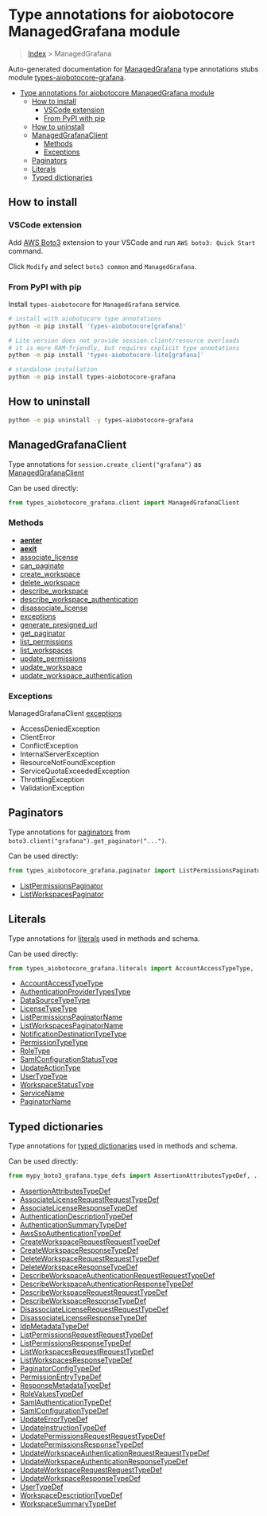 <a id="type-annotations-for-aiobotocore-managedgrafana-module"></a>

# Type annotations for aiobotocore ManagedGrafana module

> [Index](..) > ManagedGrafana

Auto-generated documentation for
[ManagedGrafana](https://boto3.amazonaws.com/v1/documentation/api/latest/reference/services/grafana.html#ManagedGrafana)
type annotations stubs module
[types-aiobotocore-grafana](https://pypi.org/project/types-aiobotocore-grafana/).

- [Type annotations for aiobotocore ManagedGrafana module](#type-annotations-for-aiobotocore-managedgrafana-module)
  - [How to install](#how-to-install)
    - [VSCode extension](#vscode-extension)
    - [From PyPI with pip](#from-pypi-with-pip)
  - [How to uninstall](#how-to-uninstall)
  - [ManagedGrafanaClient](#managedgrafanaclient)
    - [Methods](#methods)
    - [Exceptions](#exceptions)
  - [Paginators](#paginators)
  - [Literals](#literals)
  - [Typed dictionaries](#typed-dictionaries)

<a id="how-to-install"></a>

## How to install

<a id="vscode-extension"></a>

### VSCode extension

Add
[AWS Boto3](https://marketplace.visualstudio.com/items?itemName=Boto3typed.boto3-ide)
extension to your VSCode and run `AWS boto3: Quick Start` command.

Click `Modify` and select `boto3 common` and `ManagedGrafana`.

<a id="from-pypi-with-pip"></a>

### From PyPI with pip

Install `types-aiobotocore` for `ManagedGrafana` service.

```bash
# install with aiobotocore type annotations
python -m pip install 'types-aiobotocore[grafana]'

# Lite version does not provide session.client/resource overloads
# it is more RAM-friendly, but requires explicit type annotations
python -m pip install 'types-aiobotocore-lite[grafana]'

# standalone installation
python -m pip install types-aiobotocore-grafana
```

<a id="how-to-uninstall"></a>

## How to uninstall

```bash
python -m pip uninstall -y types-aiobotocore-grafana
```

<a id="managedgrafanaclient"></a>

## ManagedGrafanaClient

Type annotations for `session.create_client("grafana")` as
[ManagedGrafanaClient](./client.md)

Can be used directly:

```python
from types_aiobotocore_grafana.client import ManagedGrafanaClient
```

<a id="methods"></a>

### Methods

- [__aenter__](./client.md#__aenter__)
- [__aexit__](./client.md#__aexit__)
- [associate_license](./client.md#associate_license)
- [can_paginate](./client.md#can_paginate)
- [create_workspace](./client.md#create_workspace)
- [delete_workspace](./client.md#delete_workspace)
- [describe_workspace](./client.md#describe_workspace)
- [describe_workspace_authentication](./client.md#describe_workspace_authentication)
- [disassociate_license](./client.md#disassociate_license)
- [exceptions](./client.md#exceptions)
- [generate_presigned_url](./client.md#generate_presigned_url)
- [get_paginator](./client.md#get_paginator)
- [list_permissions](./client.md#list_permissions)
- [list_workspaces](./client.md#list_workspaces)
- [update_permissions](./client.md#update_permissions)
- [update_workspace](./client.md#update_workspace)
- [update_workspace_authentication](./client.md#update_workspace_authentication)

<a id="exceptions"></a>

### Exceptions

ManagedGrafanaClient [exceptions](./client.md#exceptions)

- AccessDeniedException
- ClientError
- ConflictException
- InternalServerException
- ResourceNotFoundException
- ServiceQuotaExceededException
- ThrottlingException
- ValidationException

<a id="paginators"></a>

## Paginators

Type annotations for [paginators](./paginators.md) from
`boto3.client("grafana").get_paginator("...")`.

Can be used directly:

```python
from types_aiobotocore_grafana.paginator import ListPermissionsPaginator, ...
```

- [ListPermissionsPaginator](./paginators.md#listpermissionspaginator)
- [ListWorkspacesPaginator](./paginators.md#listworkspacespaginator)

<a id="literals"></a>

## Literals

Type annotations for [literals](./literals.md) used in methods and schema.

Can be used directly:

```python
from types_aiobotocore_grafana.literals import AccountAccessTypeType, ...
```

- [AccountAccessTypeType](./literals.md#accountaccesstypetype)
- [AuthenticationProviderTypesType](./literals.md#authenticationprovidertypestype)
- [DataSourceTypeType](./literals.md#datasourcetypetype)
- [LicenseTypeType](./literals.md#licensetypetype)
- [ListPermissionsPaginatorName](./literals.md#listpermissionspaginatorname)
- [ListWorkspacesPaginatorName](./literals.md#listworkspacespaginatorname)
- [NotificationDestinationTypeType](./literals.md#notificationdestinationtypetype)
- [PermissionTypeType](./literals.md#permissiontypetype)
- [RoleType](./literals.md#roletype)
- [SamlConfigurationStatusType](./literals.md#samlconfigurationstatustype)
- [UpdateActionType](./literals.md#updateactiontype)
- [UserTypeType](./literals.md#usertypetype)
- [WorkspaceStatusType](./literals.md#workspacestatustype)
- [ServiceName](./literals.md#servicename)
- [PaginatorName](./literals.md#paginatorname)

<a id="typed-dictionaries"></a>

## Typed dictionaries

Type annotations for [typed dictionaries](./type_defs.md) used in methods and
schema.

Can be used directly:

```python
from mypy_boto3_grafana.type_defs import AssertionAttributesTypeDef, ...
```

- [AssertionAttributesTypeDef](./type_defs.md#assertionattributestypedef)
- [AssociateLicenseRequestRequestTypeDef](./type_defs.md#associatelicenserequestrequesttypedef)
- [AssociateLicenseResponseTypeDef](./type_defs.md#associatelicenseresponsetypedef)
- [AuthenticationDescriptionTypeDef](./type_defs.md#authenticationdescriptiontypedef)
- [AuthenticationSummaryTypeDef](./type_defs.md#authenticationsummarytypedef)
- [AwsSsoAuthenticationTypeDef](./type_defs.md#awsssoauthenticationtypedef)
- [CreateWorkspaceRequestRequestTypeDef](./type_defs.md#createworkspacerequestrequesttypedef)
- [CreateWorkspaceResponseTypeDef](./type_defs.md#createworkspaceresponsetypedef)
- [DeleteWorkspaceRequestRequestTypeDef](./type_defs.md#deleteworkspacerequestrequesttypedef)
- [DeleteWorkspaceResponseTypeDef](./type_defs.md#deleteworkspaceresponsetypedef)
- [DescribeWorkspaceAuthenticationRequestRequestTypeDef](./type_defs.md#describeworkspaceauthenticationrequestrequesttypedef)
- [DescribeWorkspaceAuthenticationResponseTypeDef](./type_defs.md#describeworkspaceauthenticationresponsetypedef)
- [DescribeWorkspaceRequestRequestTypeDef](./type_defs.md#describeworkspacerequestrequesttypedef)
- [DescribeWorkspaceResponseTypeDef](./type_defs.md#describeworkspaceresponsetypedef)
- [DisassociateLicenseRequestRequestTypeDef](./type_defs.md#disassociatelicenserequestrequesttypedef)
- [DisassociateLicenseResponseTypeDef](./type_defs.md#disassociatelicenseresponsetypedef)
- [IdpMetadataTypeDef](./type_defs.md#idpmetadatatypedef)
- [ListPermissionsRequestRequestTypeDef](./type_defs.md#listpermissionsrequestrequesttypedef)
- [ListPermissionsResponseTypeDef](./type_defs.md#listpermissionsresponsetypedef)
- [ListWorkspacesRequestRequestTypeDef](./type_defs.md#listworkspacesrequestrequesttypedef)
- [ListWorkspacesResponseTypeDef](./type_defs.md#listworkspacesresponsetypedef)
- [PaginatorConfigTypeDef](./type_defs.md#paginatorconfigtypedef)
- [PermissionEntryTypeDef](./type_defs.md#permissionentrytypedef)
- [ResponseMetadataTypeDef](./type_defs.md#responsemetadatatypedef)
- [RoleValuesTypeDef](./type_defs.md#rolevaluestypedef)
- [SamlAuthenticationTypeDef](./type_defs.md#samlauthenticationtypedef)
- [SamlConfigurationTypeDef](./type_defs.md#samlconfigurationtypedef)
- [UpdateErrorTypeDef](./type_defs.md#updateerrortypedef)
- [UpdateInstructionTypeDef](./type_defs.md#updateinstructiontypedef)
- [UpdatePermissionsRequestRequestTypeDef](./type_defs.md#updatepermissionsrequestrequesttypedef)
- [UpdatePermissionsResponseTypeDef](./type_defs.md#updatepermissionsresponsetypedef)
- [UpdateWorkspaceAuthenticationRequestRequestTypeDef](./type_defs.md#updateworkspaceauthenticationrequestrequesttypedef)
- [UpdateWorkspaceAuthenticationResponseTypeDef](./type_defs.md#updateworkspaceauthenticationresponsetypedef)
- [UpdateWorkspaceRequestRequestTypeDef](./type_defs.md#updateworkspacerequestrequesttypedef)
- [UpdateWorkspaceResponseTypeDef](./type_defs.md#updateworkspaceresponsetypedef)
- [UserTypeDef](./type_defs.md#usertypedef)
- [WorkspaceDescriptionTypeDef](./type_defs.md#workspacedescriptiontypedef)
- [WorkspaceSummaryTypeDef](./type_defs.md#workspacesummarytypedef)
